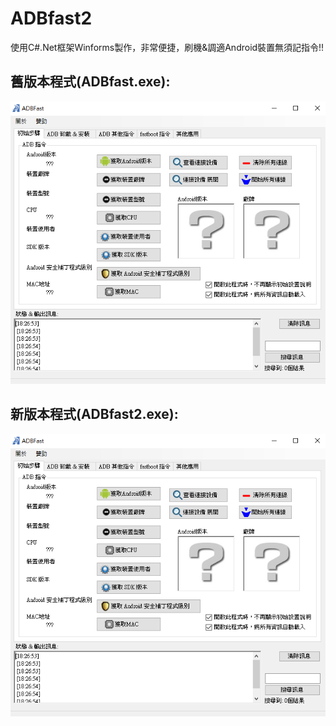 # ADBfast2
使用C#.Net框架Winforms製作，非常便捷，刷機&調適Android裝置無須記指令!!

## 舊版本程式(ADBfast.exe):
![shot_1](https://github.com/s104425108/ADBfast2/blob/main/old_ver_picA.png)
## 新版本程式(ADBfast2.exe):
![shot_1](https://github.com/s104425108/ADBfast2/blob/main/old_ver_picA.png)
